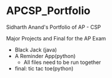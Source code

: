 # APCSP_Portfolio

Sidharth Anand's Portfolio of AP - CSP 

Major Projects and Final for the AP Exam
- Black Jack (java)
- A Reminder App(python)
    - All files need to be run together
- final: tic tac toe(python)
